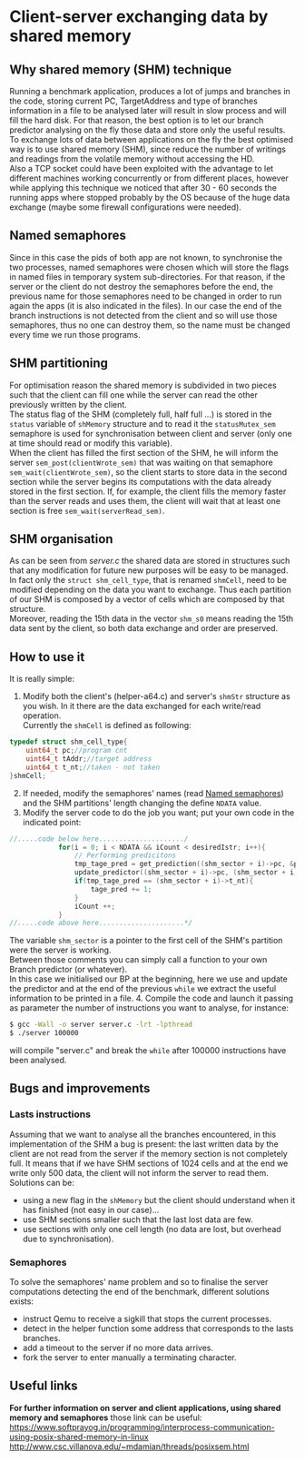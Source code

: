 # Client-server exchanging data by shared memory
## Why shared memory (SHM) technique
Running a benchmark application, produces a lot of jumps and branches in the code, storing current PC, TargetAddress and type of branches information in a file to be analysed later will result in slow process and will fill the hard disk. For that reason, the best option is to let our branch predictor analysing on the fly those data and store only the useful results. To exchange lots of data between applications on the fly the best optimised way is to use shared memory (SHM), since reduce the number of writings and readings from the volatile memory without accessing the HD.  
Also a TCP socket could have been exploited with the advantage to let different machines working concurrently or from different places, however while applying this technique we noticed that after 30 - 60 seconds the running apps where stopped probably by the OS because of the huge data exchange (maybe some firewall configurations were needed).  
## <a name="Named_semaphores"></a>Named semaphores
Since in this case the pids of both app are not known, to synchronise the two processes, named semaphores were chosen which will store the flags in named files in temporary system sub-directories. For that reason, if the server or the client do not destroy the semaphores before the end, the previous name for those semaphores need to be changed in order to run again the apps (it is also indicated in the files). In our case the end of the branch instructions is not detected from the client and so will use those semaphores, thus no one can destroy them, so the name must be changed every time we run those programs.  
## SHM partitioning
For optimisation reason the shared memory is subdivided in two pieces such that the client can fill one while the server can read the other previously written by the client.  
The status flag of the SHM (completely full, half full ...) is stored in the `status` variable of `shMemory` structure and to read it the `statusMutex_sem` semaphore is used for synchronisation between client and server (only one at time should read or modify this variable).  
When the client has filled the first section of the SHM, he will inform the server `sem_post(clientWrote_sem)` that was waiting on that semaphore `sem_wait(clientWrote_sem)`, so the client starts to store data in the second section while the server begins its computations with the data already stored in the first section. If, for example, the client fills the memory faster than the server reads and uses them, the client will wait that at least one section is free `sem_wait(serverRead_sem)`.  
## SHM organisation
As can be seen from *server.c* the shared data are stored in structures such that any modification for future new purposes will be easy to be managed.  
In fact only the `struct shm_cell_type`, that is renamed `shmCell`, need to be modified depending on the data you want to exchange. Thus each partition of our SHM is composed by a vector of cells which are composed by that structure.  
Moreover, reading the 15th data in the vector `shm_s0` means reading the 15th data sent by the client, so both data exchange and order are preserved.  
## How to use it
It is really simple:
1. Modify both the client's (helper-a64.c) and server's `shmStr` structure as you wish. In it there are the data exchanged for each write/read operation.  
Currently the `shmCell` is defined as following:

```c
typedef struct shm_cell_type{
	uint64_t pc;//program cnt
	uint64_t tAddr;//target address
	uint64_t t_nt;//taken - not taken
}shmCell;
```

2. If needed, modify the semaphores' names (read [Named semaphores](#Named_semaphores)) and the SHM partitions' length changing the define `NDATA` value.
3. Modify the server code to do the job you want; put your own code in the indicated point:

```c
//.....code below here...................../
			for(i = 0; i < NDATA && iCount < desiredIstr; i++){
				// Performing predicitons
				tmp_tage_pred = get_prediction((shm_sector + i)->pc, &pred_str);
				update_predictor((shm_sector + i)->pc, (shm_sector + i)->t_nt, tmp_tage_pred, (shm_sector + i)->tAddr, &pred_str);
				if(tmp_tage_pred == (shm_sector + i)->t_nt){
					tage_pred += 1;		
				}
				iCount ++;
			}
//.....code above here.....................*/
```

The variable `shm_sector` is a pointer to the first cell of the SHM's partition were the server is working.  
Between those comments you can simply call a function to your own Branch predictor (or whatever).  
In this case we initialised our BP at the beginning, here we use and update the predictor and at the end of the previous `while` we extract the useful information to be printed in a file.
4. Compile the code and launch it passing as parameter the number of instructions you want to analyse, for instance:

```bash
$ gcc -Wall -o server server.c -lrt -lpthread
$ ./server 100000
```

will compile "server.c" and break the `while` after 100000 instructions have been analysed.
## Bugs and improvements
### Lasts instructions
Assuming that we want to analyse all the branches encountered, in this implementation of the SHM a bug is present: the last written data by the client are not read from the server if the memory section is not completely full. It means that if we have SHM sections of 1024 cells and at the end we write only 500 data, the client will not inform the server to read them.  
Solutions can be:  
* using a new flag in the `shMemory` but the client should understand when it has finished (not easy in our case)...
* use SHM sections smaller such that the last lost data are few.
* use sections with only one cell length (no data are lost, but overhead due to synchronisation).  
### Semaphores
To solve the semaphores' name problem and so to finalise the server computations detecting the end of the benchmark, different solutions exists:  
* instruct Qemu to receive a sigkill that stops the current processes.
* detect in the helper function some address that corresponds to the lasts branches.
* add a timeout to the server if no more data arrives.
* fork the server to enter manually a terminating character.  
## Useful links
**For further information on server and client applications, using shared memory and semaphores** those link can be useful:  
https://www.softprayog.in/programming/interprocess-communication-using-posix-shared-memory-in-linux  
http://www.csc.villanova.edu/~mdamian/threads/posixsem.html  
